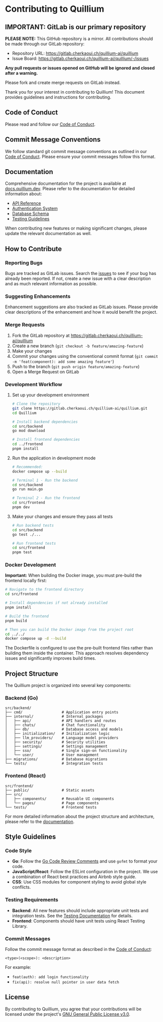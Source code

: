 # Contributing to Quillium

## IMPORTANT: GitLab is our primary repository

**PLEASE NOTE:** This GitHub repository is a mirror. All contributions should be made through our GitLab repository:
- Repository URL: https://gitlab.cherkaoui.ch/quillium-ai/quillium
- Issue Board: https://gitlab.cherkaoui.ch/quillium-ai/quillium/-/issues

**Any pull requests or issues opened on GitHub will be ignored and closed after a warning.**

Please fork and create merge requests on GitLab instead.

Thank you for your interest in contributing to Quillium! This document provides guidelines and instructions for contributing.

## Code of Conduct

Please read and follow our [Code of Conduct](CODE_OF_CONDUCT.md).

## Commit Message Conventions

We follow standard git commit message conventions as outlined in our [Code of Conduct](CODE_OF_CONDUCT.md#commit-message-conventions). Please ensure your commit messages follow this format.

## Documentation

Comprehensive documentation for the project is available at [docs.quillium.dev](https://docs.quillium.dev). Please refer to the documentation for detailed information about:

- [API Reference](https://docs.quillium.dev/backend/api/)
- [Authentication System](https://docs.quillium.dev/backend/authentication/)
- [Database Schema](https://docs.quillium.dev/backend/database/)
- [Testing Guidelines](https://docs.quillium.dev/backend/testing/)

When contributing new features or making significant changes, please update the relevant documentation as well.

## How to Contribute

### Reporting Bugs

Bugs are tracked as GitLab issues. Search the [issues](https://gitlab.cherkaoui.ch/quillium-ai/quillium/-/issues) to see if your bug has already been reported. If not, create a new issue with a clear description and as much relevant information as possible.

### Suggesting Enhancements

Enhancement suggestions are also tracked as GitLab issues. Please provide clear descriptions of the enhancement and how it would benefit the project.

### Merge Requests

1. Fork the GitLab repository at https://gitlab.cherkaoui.ch/quillium-ai/quillium
2. Create a new branch (`git checkout -b feature/amazing-feature`)
3. Make your changes
4. Commit your changes using the conventional commit format (`git commit -m 'feat(component): add some amazing feature'`)
5. Push to the branch (`git push origin feature/amazing-feature`)
6. Open a Merge Request on GitLab

### Development Workflow

1. Set up your development environment
   ```bash
   # Clone the repository
   git clone https://gitlab.cherkaoui.ch/quillium-ai/quillium.git
   cd Quillium
   
   # Install backend dependencies
   cd src/backend
   go mod download
   
   # Install frontend dependencies
   cd ../frontend
   pnpm install
   ```

2. Run the application in development mode
   ```bash
   # Recommended:
   docker compose up --build

   # Terminal 1 - Run the backend
   cd src/backend
   go run main.go
   
   # Terminal 2 - Run the frontend
   cd src/frontend
   pnpm dev
   ```

3. Make your changes and ensure they pass all tests
   ```bash
   # Run backend tests
   cd src/backend
   go test ./...
   
   # Run frontend tests
   cd src/frontend
   pnpm test
   ```

### Docker Development

**Important:** When building the Docker image, you must pre-build the frontend locally first:

```bash
# Navigate to the frontend directory
cd src/frontend

# Install dependencies if not already installed
pnpm install

# Build the frontend
pnpm build

# Then you can build the Docker image from the project root
cd ../../
docker compose up -d --build
```

The Dockerfile is configured to use the pre-built frontend files rather than building them inside the container. This approach resolves dependency issues and significantly improves build times.

## Project Structure

The Quillium project is organized into several key components:

### Backend (Go)
```
src/backend/
├── cmd/                  # Application entry points
├── internal/             # Internal packages
│   ├── api/              # API handlers and routes
│   ├── chats/            # Chat functionality
│   ├── db/               # Database access and models
│   ├── initialization/   # Initialization logic
│   ├── llm_providers/    # Language model providers
│   ├── security/         # Security utilities
│   ├── settings/         # Settings management
│   ├── sso/              # Single sign-on functionality
│   └── user/             # User management
├── migrations/           # Database migrations
└── tests/                # Integration tests
```

### Frontend (React)
```
src/frontend/
├── public/               # Static assets
├── src/
│   ├── components/       # Reusable UI components
│   └── pages/            # Page components
└── tests/                # Frontend tests
```

For more detailed information about the project structure and architecture, please refer to the [documentation](https://docs.quillium.dev).

## Style Guidelines

### Code Style

- **Go**: Follow the [Go Code Review Comments](https://github.com/golang/go/wiki/CodeReviewComments) and use `gofmt` to format your code.
- **JavaScript/React**: Follow the ESLint configuration in the project. We use a combination of React best practices and Airbnb style guide.
- **CSS**: Use CSS modules for component styling to avoid global style conflicts.

### Testing Requirements

- **Backend**: All new features should include appropriate unit tests and integration tests. See the [Testing Documentation](https://docs.quillium.dev/backend/testing/) for details.
- **Frontend**: Components should have unit tests using React Testing Library.

### Commit Messages

Follow the commit message format as described in the [Code of Conduct](CODE_OF_CONDUCT.md#commit-message-conventions):

```
<type>(<scope>): <description>
```

For example:
- `feat(auth): add login functionality`
- `fix(api): resolve null pointer in user data fetch`

## License

By contributing to Quillium, you agree that your contributions will be licensed under the project's [GNU General Public License v3.0](LICENSE).
